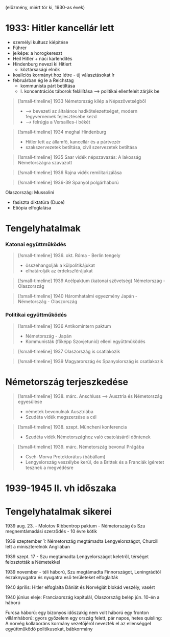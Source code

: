 (előzmény, miért tör ki, 1930-as évek)

# 1933: Hitler kancellár lett

- személyi kultusz kiépítése
- Führer
- jelképe: a horogkereszt
- Heil Hitler + náci karlendítés
- Hindenburg nevezi ki Hitlert
	- köztársasági elnök
- koalíciós kormányt hoz létre - új választásokat ír
- februárban ég le a Reichstag
	- kommunista párt betiltása
	- I. koncentrációs táborok felállítása --> politikai ellenfeleit zárják be

> [!small-timeline] 1933
> Németország kilép a Népszövetségből
> - —> bevezeti az általános hadkötelezettséget, modern fegyvernemek fejlesztésébe kezd
> - —> felrúgja a Versailles-i békét

> [!small-timeline] 1934
> meghal Hindenburg
> - Hitler lett az államfő, kancellár és a pártvezér
> - szakszervezetek betiltása, civil szervezetek betiltása

> [!small-timeline] 1935
> Saar vidék népszavazás: A lakosság Németországra szavazott

> [!small-timeline] 1936
> Rajna vidék remilitarizálása

> [!small-timeline] 1936-39
> Spanyol polgárháború

Olaszország: Mussolini
- fasiszta diktatúra (Duce)
- Etiópia elfoglalása

# Tengelyhatalmak

### Katonai együttműködés

> [!small-timeline] 1936\. okt.
> Róma - Berlin tengely
> - összehangolják a külpolitikájukat
> - elhatárolják az érdekszférájukat

> [!small-timeline] 1939
> Acélpaktum (katonai szövetség)
> Németország - Olaszország

> [!small-timeline] 1940
> Háromhatalmi egyezmény
> Japán - Németország - Olaszország

### Politikai együttműködés

> [!small-timeline] 1936
> Antikomintern paktum
> - Németország - Japán
> - Kommunisták (főképp Szovjetunió) elleni együttműködés

> [!small-timeline] 1937
> Olaszország is csatlakozik

> [!small-timeline] 1939
> Magyarország és Spanyolország is csatlakozik

# Németország terjeszkedése

> [!small-timeline] 1938\. márc.
> Anschluss —> Ausztria és Németország egyesülése
> - németek bevonulnak Ausztriába
> - Szudéta vidék megszerzése a cél

> [!small-timeline] 1938\. szept.
> Müncheni konferencia
> - Szudéta vidék Németországhoz való csatolásáról döntenek

> [!small-timeline] 1939\. márc.
> Németország bevonul Prágába
> - Cseh-Morva Protektorátus (bábállam)
> - Lengyelország veszélybe kerül, de a Brittek és a Franciák ígéretet tesznek a megvédésre

# 1939-1945 II. vh időszaka

# Tengelyhatalmak sikerei

1939 aug. 23. - Molotov Ribbentrop paktum - Németország és Szu megnemtámadási szerződés - 10 évre kötik

1939 szeptember 1: Németország megtámadta Lengyelországot, Churcill lett a miniszterelnök Angliában

1939 szept. 17 - Szu megtámadta Lengyelországot keletről, térséget felosztották a Németekkel

1939 november - téli háború, Szu megtámadta Finnországot, Leningrádtól északnyugatra és nyugatra eső területeket elfoglalták

1940 április: Hitler elfoglalta Dániát és Norvégiát blokád veszély, vasért

1940 június eleje: Franciaország kapitulál, Olaszország belép jún. 10-én a háború

Furcsa háború: egy bizonyos időszakig nem volt háború egy fronton
villámháború: gyors győzelem egy ország felett, pár napos, hetes
quisling: A norvég kollaboráns kormány vezetőjéről nevezték el az ellenséggel együttműködő politikusokat, bábkormány